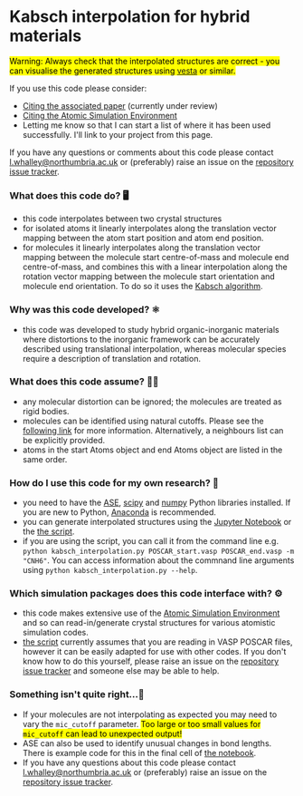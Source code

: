 # Kabsch interpolation for hybrid materials

<mark>Warning: Always check that the interpolated structures are correct - you can visualise the generated structures using [vesta](https://jp-minerals.org/vesta/en/) or similar.</mark>

If you use this code please consider:
- [Citing the associated paper](https://arxiv.org/abs/2302.08412) (currently under review)
- [Citing the Atomic Simulation Environment](https://wiki.fysik.dtu.dk/ase/faq.html#how-should-i-cite-ase)
- Letting me know so that I can start a list of where it has been used successfully. I'll link to your project from this page.

If you have any questions or comments about this code please contact l.whalley@northumbria.ac.uk or (preferably) raise an issue on the [repository issue tracker](https://github.com/NU-CEM/Kabsch_interpolation/issues). 

### What does this code do? 🖥️
- this code interpolates between two crystal structures
- for isolated atoms it linearly interpolates along the translation vector mapping between the atom start position and atom end position. 
- for molecules it linearly interpolates along the translation vector mapping between the molecule start centre-of-mass and molecule end centre-of-mass, and combines this with a linear interpolation along the rotation vector mapping between the molecule start orientation and molecule end orientation. To do so it uses the [Kabsch algorithm](https://en.wikipedia.org/wiki/Kabsch_algorithm). 

### Why was this code developed? ⚛️
- this code was developed to study hybrid organic-inorganic materials where distortions to the inorganic framework can be accurately described using translational interpolation, whereas molecular species require a description of translation and rotation.

### What does this code assume? ✍🏽
- any molecular distortion can be ignored; the molecules are treated as rigid bodies.
- molecules can be identified using natural cutoffs. Please see the [following link](https://wiki.fysik.dtu.dk/ase/ase/neighborlist.html#ase.neighborlist.natural_cutoffs) for more information. Alternatively, a neighbours list can be explicitly provided.
- atoms in the start Atoms object and end Atoms object are listed in the same order. 

### How do I use this code for my own research? 🔬
- you need to have the [ASE](https://wiki.fysik.dtu.dk/ase/index.html), [scipy](https://scipy.org/) and [numpy](https://numpy.org/doc/stable/index.html) Python libraries installed. If you are new to Python, [Anaconda](https://www.anaconda.com/products/distribution) is recommended.
- you can generate interpolated structures using the [Jupyter Notebook](https://github.com/NU-CEM/Kabsch_interpolation/blob/main/Kabsch_interpolation.ipynb) or the [the script](https://github.com/NU-CEM/Kabsch_interpolation/blob/main/kabsch_interpolation.py). 
- if you are using the script, you can call it from the command line e.g. `python kabsch_interpolation.py POSCAR_start.vasp POSCAR_end.vasp -m "CNH6"`. You can access information about the commnand line arguments using `python kabsch_interpolation.py --help`.

### Which simulation packages does this code interface with? ⚙️
- this code makes extensive use of the [Atomic Simulation Environment](https://wiki.fysik.dtu.dk/ase/index.html) and so can read-in/generate crystal structures for various atomistic simulation codes.
- [the script](https://github.com/NU-CEM/Kabsch_interpolation/blob/main/kabsch_interpolation.py) currently assumes that you are reading in VASP POSCAR files, however it can be easily adapted for use with other codes. If you don't know how to do this yourself, please raise an issue on the [repository issue tracker](https://github.com/NU-CEM/Kabsch_interpolation/issues) and someone else may be able to help. 

### Something isn't quite right...🙋
- If your molecules are not interpolating as expected you may need to vary the `mic_cutoff` parameter. <mark>Too large or too small values for `mic_cutoff` can lead to unexpected output!</mark>
- ASE can also be used to identify unusual changes in bond lengths. There is example code for this in the final cell of [the notebook](https://github.com/NU-CEM/Kabsch_interpolation/blob/main/Kabsch_interpolation.ipynb).
- If you have any questions about this code please contact l.whalley@northumbria.ac.uk or (preferably) raise an issue on the [repository issue tracker](https://github.com/NU-CEM/Kabsch_interpolation/issues). 
